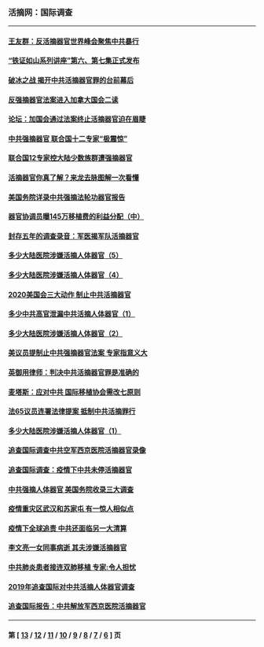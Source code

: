 ### 活摘网：国际调查
---
#### [王友群：反活摘器官世界峰会聚焦中共暴行](../../pages/nf5947/n13250738.md?02180430) 
#### [“铁证如山系列讲座”第六、第七集正式发布](../../pages/nf5947/n13106287.md?02180430) 
#### [破冰之战 揭开中共活摘器官罪的台前幕后](../../pages/nf5947/n13082457.md?02180430) 
#### [反强摘器官法案进入加拿大国会二读](../../pages/nf5947/n13033450.md?02180430) 
#### [论坛：加国会通过法案终止活摘器官迫在眉睫](../../pages/nf5947/n13029839.md?02180430) 
#### [中共强摘器官 联合国十二专家“极震惊”](../../pages/nf5947/n13024313.md?02180430) 
#### [联合国12专家控大陆少数族群遭强摘器官](../../pages/nf5947/n13023877.md?02180430) 
#### [活摘器官你真了解？来龙去脉图解一次看懂](../../pages/nf5947/n13013820.md?02180430) 
#### [美国务院详录中共强摘法轮功器官报告](../../pages/nf5947/n12944519.md?02180430) 
#### [器官协调员曝145万移植费的利益分配（中）](../../pages/nf5947/n12894547.md?02180430) 
#### [封存五年的调查录音：军医揭军队活摘器官](../../pages/nf5947/n12798692.md?02180430) 
#### [多少大陆医院涉嫌活摘人体器官（5）](../../pages/nf5947/n12768383.md?02180430) 
#### [多少大陆医院涉嫌活摘人体器官（4）](../../pages/nf5947/n12664434.md?02180430) 
#### [2020美国会三大动作 制止中共活摘器官](../../pages/nf5947/n12682004.md?02180430) 
#### [多少中共高官泄漏中共活摘人体器官（1）](../../pages/nf5947/n12671234.md?02180430) 
#### [多少大陆医院涉嫌活摘人体器官（2）](../../pages/nf5947/n12655589.md?02180430) 
#### [美议员提制止中共强摘器官法案 专家指意义大](../../pages/nf5947/n12630561.md?02180430) 
#### [英御用律师：判决中共活摘器官罪是准确的](../../pages/nf5947/n12580740.md?02180430) 
#### [麦塔斯：应对中共 国际移植协会需改七原则](../../pages/nf5947/n12514711.md?02180430) 
#### [法65议员连署法律提案 抵制中共活摘罪行](../../pages/nf5947/n12437047.md?02180430) 
#### [多少大陆医院涉嫌活摘人体器官（1）](../../pages/nf5947/n12414284.md?02180430) 
#### [追查国际调查中共空军西京医院活摘器官录像](../../pages/nf5947/n12348837.md?02180430) 
#### [追查国际调查：疫情下中共未停活摘器官](../../pages/nf5947/n12273415.md?02180430) 
#### [中共强摘人体器官 美国务院收录三大调查](../../pages/nf5947/n12181488.md?02180430) 
#### [疫情重灾区武汉和苏家屯 有一惊人相似点](../../pages/nf5947/n12150824.md?02180430) 
#### [疫情下全球追责 中共还面临另一大清算](../../pages/nf5947/n12070397.md?02180430) 
#### [李文亮一女同事病逝 其夫涉嫌活摘器官](../../pages/nf5947/n11957882.md?02180430) 
#### [中共肺炎患者接连双肺移植 专家:令人担忧](../../pages/nf5947/n11945516.md?02180430) 
#### [2019年追查国际对中共活摘人体器官调查](../../pages/nf5947/n11917733.md?02180430) 
#### [追查国际报告：中共解放军西京医院活摘器官](../../pages/nf5947/n11838359.md?02180430) 

---
#### 第 [ [13](./13.md?02180430) / [12](./12.md?02180430) / [11](./11.md?02180430) / [10](./10.md?02180430) / [9](./9.md?02180430) / [8](./8.md?02180430) / [7](./7.md?02180430) / [6](./6.md?02180430) ] 页
